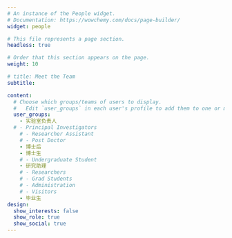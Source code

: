 ```yaml
---
# An instance of the People widget.
# Documentation: https://wowchemy.com/docs/page-builder/
widget: people

# This file represents a page section.
headless: true

# Order that this section appears on the page.
weight: 10

# title: Meet the Team
subtitle:

content:
  # Choose which groups/teams of users to display.
  #   Edit `user_groups` in each user's profile to add them to one or more of these groups.
  user_groups:
    - 实验室负责人
  # - Principal Investigators
    # - Researcher Assistant
    # - Post Doctor
    - 博士后
    - 博士生
    # - Undergraduate Student
    - 研究助理
    # - Researchers
    # - Grad Students
    # - Administration
    # - Visitors
    - 毕业生
design:
  show_interests: false
  show_role: true
  show_social: true
---
```

